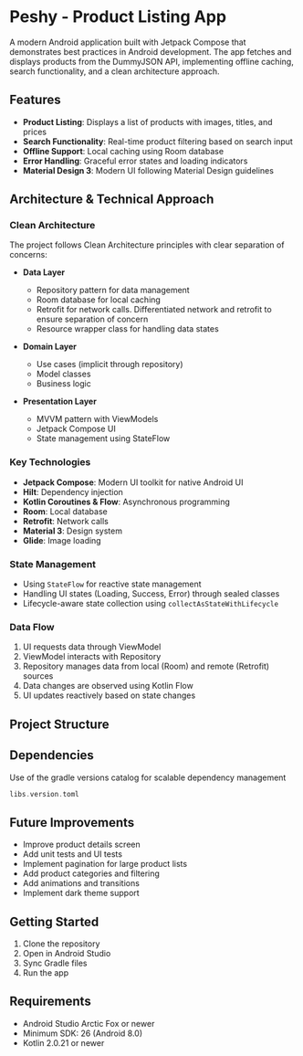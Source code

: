 # Peshy - Product Listing App

A modern Android application built with Jetpack Compose that demonstrates best practices in Android development. The app fetches and displays products from the DummyJSON API, implementing offline caching, search functionality, and a clean architecture approach.

## Features

- **Product Listing**: Displays a list of products with images, titles, and prices
- **Search Functionality**: Real-time product filtering based on search input
- **Offline Support**: Local caching using Room database
- **Error Handling**: Graceful error states and loading indicators
- **Material Design 3**: Modern UI following Material Design guidelines

## Architecture & Technical Approach

### Clean Architecture

The project follows Clean Architecture principles with clear separation of concerns:

- **Data Layer**

  - Repository pattern for data management
  - Room database for local caching
  - Retrofit for network calls. Differentiated network and retrofit to ensure separation of concern
  - Resource wrapper class for handling data states

- **Domain Layer**

  - Use cases (implicit through repository)
  - Model classes
  - Business logic

- **Presentation Layer**
  - MVVM pattern with ViewModels
  - Jetpack Compose UI
  - State management using StateFlow

### Key Technologies

- **Jetpack Compose**: Modern UI toolkit for native Android UI
- **Hilt**: Dependency injection
- **Kotlin Coroutines & Flow**: Asynchronous programming
- **Room**: Local database
- **Retrofit**: Network calls
- **Material 3**: Design system
- **Glide**: Image loading

### State Management

- Using `StateFlow` for reactive state management
- Handling UI states (Loading, Success, Error) through sealed classes
- Lifecycle-aware state collection using `collectAsStateWithLifecycle`

### Data Flow

1. UI requests data through ViewModel
2. ViewModel interacts with Repository
3. Repository manages data from local (Room) and remote (Retrofit) sources
4. Data changes are observed using Kotlin Flow
5. UI updates reactively based on state changes

## Project Structure

## Dependencies
Use of the gradle versions catalog for scalable dependency management
```gradle
libs.version.toml

```

## Future Improvements

- Improve product details screen
- Add unit tests and UI tests
- Implement pagination for large product lists
- Add product categories and filtering
- Add animations and transitions
- Implement dark theme support

## Getting Started

1. Clone the repository
2. Open in Android Studio
3. Sync Gradle files
4. Run the app

## Requirements

- Android Studio Arctic Fox or newer
- Minimum SDK: 26 (Android 8.0)
- Kotlin 2.0.21 or newer

